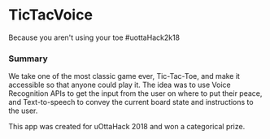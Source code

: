 # TicTacVoice
Because you aren't using your toe #uottaHack2k18

### Summary
We take one of the most classic game ever, Tic-Tac-Toe, and make it accessible so that anyone could play it. The idea was to use Voice Recognition APIs to get the input from the user on where to put their peace, and Text-to-speech to convey the current board state and instructions to the user. 

This app was created for uOttaHack 2018 and won a categorical prize.
